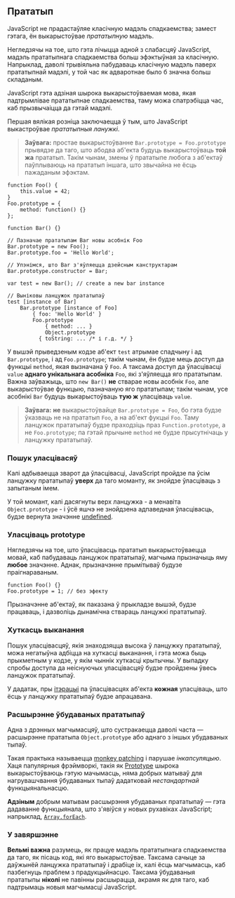 ## Прататып

JavaScript не прадастаўляе класічную мадэль спадкаемства; замест гэтага, ён
выкарыстоўвае *прататыпную* мадэль.

Негледзячы на тое, што гэта лічыцца адной з слабасцяў JavaScript, мадэль
прататыпнага спадкаемства больш эфэктыўная за класічную.
Напрыклад, даволі трывіяльна пабудаваць класічную мадэль паверх прататыпнай мадэлі,
у той час як адваротнае было б значна больш складаным.

JavaScript гэта адзіная шырока выкарыстоўваемая мова, якая падтрымлівае
прататыпнае спадкаемства, таму можа спатрэбіцца час, каб прызвычаіцца да гэтай мадэлі.

Першая вялікая розніца заключаецца ў тым, што JavaScript выкастроўвае *прататыпныя
ланужкі*.

> **Заўвага:** простае выкарыстоўванне `Bar.prototype = Foo.prototype` прывядзе
> да таго, што абодва аб'екта будуць выкарыстоўваць **той жа** прататып.
> Такім чынам, змены ў прататыпе любога з аб'ектаў паўплываюць на прататып іншага,
> што звычайна не ёсць пажаданым эфэктам.

    function Foo() {
        this.value = 42;
    }
    Foo.prototype = {
        method: function() {}
    };

    function Bar() {}

    // Пазначае прататыпам Bar новы асобнік Foo
    Bar.prototype = new Foo();
    Bar.prototype.foo = 'Hello World';

    // Упэнімся, што Bar з'яўляецца дзейсным канструктарам
    Bar.prototype.constructor = Bar;

    var test = new Bar(); // create a new bar instance

    // Выніковы ланцужок прататыпаў
    test [instance of Bar]
        Bar.prototype [instance of Foo]
            { foo: 'Hello World' }
            Foo.prototype
                { method: ... }
                Object.prototype
              { toString: ... /* і г.д. */ }

У вышэй прыведзеным кодзе аб'ект `test` атрымае спадчыну і ад `Bar.prototype`,
і ад `Foo.prototype`; такім чынам, ён будзе мець доступ да функцыі `method`, якая
вызначана ў `Foo`. А таксама доступ да ўласцівасці `value`
**аднаго унікальнага асобніка** `Foo`, які з'яўляецца яго прататыпам. Важна заўважыць,
што `new Bar()` **не** стварае новы асобнік `Foo`, але выкарыстоўвае функцыю,
пазначаную яго прататыпам; такім чынам, усе асобнікі `Bar` будуць выкарыстоўваць
**тую ж** уласціваць `value`.

> **Заўвага:** **не** выкарыстоўвайце `Bar.prototype = Foo`, бо гэта будзе
> ўказваць не на прататып `Foo`, а на аб'ект фукцыі `Foo`. Таму ланцужок
> прататыпаў будзе праходзіць праз `Function.prototype`, а не `Foo.prototype`;
> па гэтай прычыне `method` не будзе прысутнічаць у ланцужку прататыпаў.

### Пошук уласцівасяў

Калі адбываецца зварот да ўласцівасці, JavaScript пройдзе па ўсім
ланцужку прататыпаў **уверх** да таго моманту, як знойдзе ўласціваць з запытаным імем.

У той момант, калі дасягнуты верх ланцужка - а менавіта `Object.prototype` - і ўсё яшчэ
не знойдзена адпаведная ўласцівасць, будзе вернута значэнне [undefined](#core.undefined).

### Уласціваць prototype

Нягледзячы на тое, што ўласцівасць прататып выкарыстоўваецца мовай, каб пабудаваць
ланцужок прататыпаў, магчыма прызначыць яму **любое** значэнне. Аднак, прызначэнне
прымітываў будузе праігнараваным.

    function Foo() {}
    Foo.prototype = 1; // без эфекту

Прызначэнне аб'ектаў, як паказана ў прыкладзе вышэй, будзе працаваць, і дазволіць
дынамічна ствараць ланцужкі прататыпаў.

### Хуткасць выканання

Пошук уласцівасцяў, якія знаходзяцца высока ў ланцужку прататыпаў, можа
негатыўна адбіцца на хуткасці выканання, і гэта можа быць прыкметным у кодзе, у якім
чыннік хуткасці крытычны. У выпадку спробы доступа да неіснуючых уласцівасцяў
будзе пройдзены ўвесь ланцужок прататыпаў.

У дадатак, пры [ітэрацыі](#object.forinloop) па ўласцівасцях аб'екта
**кожная** уласціваць, што ёсць у ланцужку прататыпаў будзе апрацавана.

### Расшырэнне ўбудаваных прататыпаў

Адна з дрэнных магчымасцяў, што сустракаецца даволі часта — расшырэнне прататыпа
`Object.prototype` або аднаго з іншых убудаваных тыпаў.

Такая практыка называецца [monkey patching][1] і парушае *інкапсуляцыю*. Хаця
папулярныя фрэймворкі, такія як [Prototype][2] шырока выкарыстоўваюць гэтую
мачымасць, няма добрых матываў для нагрувашчвання ўбудаваных тыпаў дадатковай
*нестандартнай* функцыянальнасцю.

**Адзіным** добрым матывам расшырэння убудаваных прататыпаў — гэта дадаванне функцыянала,
што з'явіўся у новых рухавіках JavaScript; напрыклад, [`Array.forEach`][3].

### У завяршэнне

**Вельмі важна** разумець, як працуе мадэль прататыпнага спадкаемства да таго, як
пісаць код, які яго выкарыстоўвае. Таксама сачыце за даўжынёй ланцужка прататыпаў
і драбіце іх, калі ёсць магчымасць, каб пазбегнуць праблем з прадукцыйнасцю.
Таксама ўбудаваныя прататыпы **ніколі** не павінны расшырацца, акрамя як для
таго, каб падтрымаць новыя магчымасці JavaScript.

[1]: http://en.wikipedia.org/wiki/Monkey_patch
[2]: http://prototypejs.org/
[3]: https://developer.mozilla.org/en/JavaScript/Reference/Global_Objects/Array/forEach
